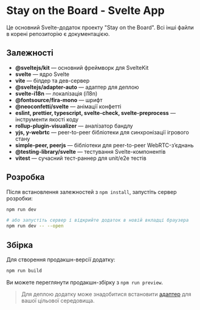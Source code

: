 # Stay on the Board - Svelte App

Це основний Svelte-додаток проекту "Stay on the Board". Всі інші файли в корені репозиторію є документацією.

## Залежності

- **@sveltejs/kit** — основний фреймворк для SvelteKit
- **svelte** — ядро Svelte
- **vite** — білдер та дев-сервер
- **@sveltejs/adapter-auto** — адаптер для деплою
- **svelte-i18n** — локалізація (i18n)
- **@fontsource/fira-mono** — шрифт
- **@neoconfetti/svelte** — анімації конфетті
- **eslint, prettier, typescript, svelte-check, svelte-preprocess** — інструменти якості коду
- **rollup-plugin-visualizer** — аналізатор бандлу
- **yjs, y-webrtc** — peer-to-peer бібліотеки для синхронізації ігрового стану
- **simple-peer, peerjs** — бібліотеки для peer-to-peer WebRTC-зʼєднань
- **@testing-library/svelte** — тестування Svelte-компонентів
- **vitest** — сучасний тест-раннер для unit/e2e тестів

## Розробка

Після встановлення залежностей з `npm install`, запустіть сервер розробки:

```bash
npm run dev

# або запустіть сервер і відкрийте додаток в новій вкладці браузера
npm run dev -- --open
```

## Збірка

Для створення продакшн-версії додатку:

```bash
npm run build
```

Ви можете переглянути продакшн-збірку з `npm run preview`.

> Для деплою додатку може знадобитися встановити [адаптер](https://svelte.dev/docs/kit/adapters) для вашої цільової середовища.
